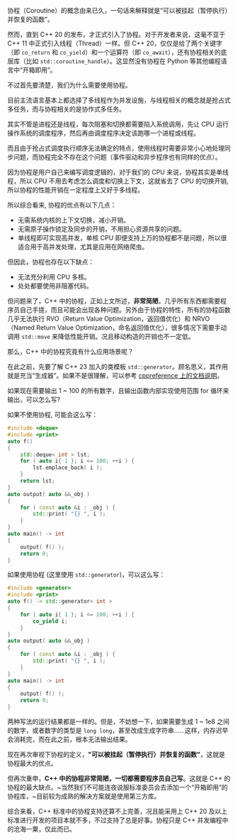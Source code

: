 协程（Coroutine）的概念由来已久，一句话来解释就是“可以被挂起（暂停执行）并恢复的函数”。

然而，直到 C++ 20 的发布，才正式引入了协程。对于开发者来说，这毫不亚于 C++ 11 中正式引入线程（Thread）一样。但 C++ 20，仅仅是给了两个关键字（即 `co_return` 和 `co_yield`）和一个运算符（即 `co_await`），还有协程相关的底层库（比如 `std::coroutine_handle`）。这显然没有协程在 Python 等其他编程语言中“开箱即用”。

不过首先要清楚，我们为什么需要使用协程。

目前主流语言基本上都选择了多线程作为并发设施，与线程相关的概念就是抢占式多任务，而与协程相关的是协作式多任务。

其实不管是进程还是线程，每次阻塞和切换都需要陷入系统调用，先让 CPU 运行操作系统的调度程序，然后再由调度程序决定该跑哪一个进程或线程。

而且由于抢占式调度执行顺序无法确定的特点，使用线程时需要非常小心地处理同步问题，而协程完全不存在这个问题（事件驱动和异步程序也有同样的优点）。

因为协程是用户自己来编写调度逻辑的，对于我们的 CPU 来说，协程其实是单线程，所以 CPU 不用去考虑怎么调度和切换上下文，这就省去了 CPU 的切换开销, 所以协程的性能开销在一定程度上又好于多线程。

所以综合看来, 协程的优点有以下几点：

- 无需系统内核的上下文切换，减小开销。
- 无需原子操作锁定及同步的开销，不用担心资源共享的问题。
- 单线程即可实现高并发，单核 CPU 即便支持上万的协程都不是问题，所以很适合用于高并发处理，尤其是应用在网络爬虫。

但因此，协程也存在以下缺点：

- 无法充分利用 CPU 多核。
- 处处都要使用非阻塞代码。

但问题来了，C++ 中的协程，正如上文所述，**非常简陋**，几乎所有东西都需要程序员自己手搓，而且可能会出现各种问题。另外由于协程的特性，所有的协程函数几乎无法执行 RVO（Return Value Optimization，返回值优化）和 NRVO（Named Return Value Optimization，命名返回值优化），很多情况下需要手动调用 `std::move` 来降低性能开销。况且移动构造的开销也不一定低。

那么，C++ 中的协程究竟有什么应用场景呢？

在此之前，先要了解 C++ 23 加入的类模板 `std::generator`。顾名思义，其作用就是充当“生成器”。如果不是很理解，可以参考 [cppreference 上的文档说明](https://zh.cppreference.com/w/cpp/coroutine/generator)。

如果现在需要输出 1 ~ 100 的所有数字，且输出函数内部实现使用范围 for 循环来输出，可以怎么写?

如果不使用协程, 可能会这么写：
```cpp
#include <deque>
#include <print>
auto f()
{
    std::deque< int > lst;
    for ( auto i{ 1 }; i <= 100; ++i ) {
        lst.emplace_back( i );
    }
    return lst;
}
auto output( auto &&_obj )
{
    for ( const auto &i : _obj ) {
        std::print( "{} ", i );
    }
}
auto main() -> int
{
    output( f() );
    return 0;
}
```

如果使用协程 (这里使用 `std::generator`)，可以这么写：

```cpp
#include <generator>
#include <print>
auto f() -> std::generator< int >
{
    for ( auto i{ 1 }; i <= 100; ++i ) {
        co_yield i;
    }
}
auto output( auto &&_obj )
{
    for ( const auto &i : _obj ) {
        std::print( "{} ", i );
    }
}
auto main() -> int
{
    output( f() );
    return 0;
}
```

两种写法的运行结果都是一样的。但是，不妨想一下，如果需要生成 1 ~ 1e8 之间的数字，或者数字的类型是 `long long`，甚至改成生成字符串……这样，内存迟早会消耗完，而在此之前，根本无法输出结果。

现在再次审视下协程的定义，**"可以被挂起（暂停执行）并恢复的函数"**，这就是协程最大的优点。

但再次重申，**C++ 中的协程非常简陋，一切都需要程序员自己写**。这就是 C++ 的协程的最大缺点。~当然我们不可能连夜说服标准委员会去添加一个“开箱即用”的协程库，~目前较为成熟的解决方案就是使用第三方库。

综合来看，C++ 标准中的协程支持还算不上完善，况且能采用上 C++ 20 及以上标准进行开发的项目本就不多，不过支持了总是好事。协程只是 C++ 并发编程中的沧海一粟，仅此而已。